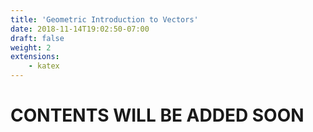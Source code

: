 ```yaml
---
title: 'Geometric Introduction to Vectors'
date: 2018-11-14T19:02:50-07:00
draft: false
weight: 2
extensions:
    - katex
---
```


<h1>CONTENTS WILL BE ADDED SOON</h1>